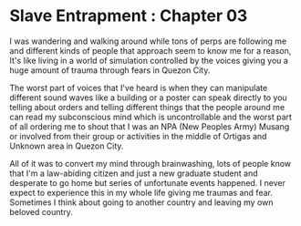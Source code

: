 # Slave Entrapment : Chapter 03
I was wandering and walking around while tons of perps are following me and different kinds of people that approach seem to know me for a reason, It's like living in a world of simulation controlled by the voices giving you a huge amount of trauma through fears in  Quezon City.

The worst part of voices that I've heard is when they can manipulate different sound waves like a building or a poster can speak directly to you telling about orders and telling different things that the people around me can read my subconscious mind which is uncontrollable and the worst part of all ordering me to shout that I was an NPA (New Peoples Army) Musang or involved from their group or activities in the middle of Ortigas and Unknown area in Quezon City.

All of it was to convert my mind through brainwashing, lots of people know that I'm a law-abiding citizen and just a new graduate student and desperate to go home but series of unfortunate events happened. I never expect to experience this in my whole life giving me traumas and fear. Sometimes I think about going to another country and leaving my own beloved country.

 
